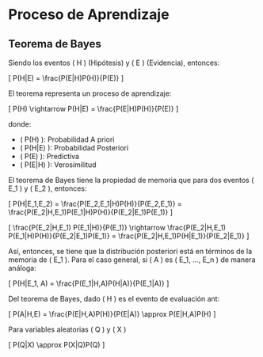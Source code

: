 # Proceso de Aprendizaje

## Teorema de Bayes

Siendo los eventos \( H \) (Hipótesis) y \( E \) (Evidencia), entonces:

\[ P(H|E) = \frac{P(E|H)P(H)}{P(E)} \]

El teorema representa un proceso de aprendizaje:

\[ P(H) \rightarrow P(H|E) = \frac{P(E|H)P(H)}{P(E)} \]

donde:

- \( P(H) \): Probabilidad A priori
- \( P(H|E) \): Probabilidad Posteriori
- \( P(E) \): Predictiva
- \( P(E|H) \): Verosimilitud

El teorema de Bayes tiene la propiedad de memoria que para dos eventos \( E_1 \) y \( E_2 \), entonces:

\[ P(H|E_1,E_2) = \frac{P(E_2,E_1|H)P(H)}{P(E_2,E_1)} = \frac{P(E_2|H,E_1)P(E_1|H)P(H)}{P(E_2|E_1)P(E_1)} \]

\[ \frac{P(E_2|H,E_1) P(E_1|H)}{P(E_1)} \rightarrow \frac{P(E_2|H,E_1) P(E_1|H)P(H)}{P(E_2|E_1)P(E_1)} = \frac{P(E_2|H,E_1)P(H|E_1)}{P(E_2|E_1)} \]

Así, entonces, se tiene que la distribución posteriori está en términos de la memoria de \( E_1 \). Para el caso general, si \( A \) es \( E_1, ..., E_n \) de manera análoga:

\[ P(H|E_1, A) = \frac{P(E_1|H,A)P(H|A)}{P(E_1|A)} \]

Del teorema de Bayes, dado \( H \) es el evento de evaluación ant:

\[ P(A|H,E) = \frac{P(E|H,A)P(H)}{P(E|A)} \approx P(E|H,A)P(H) \]

Para variables aleatorias \( Q \) y \( X \)

\[ P(Q|X) \approx P(X|Q)P(Q) \]


